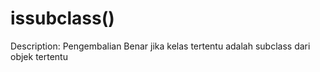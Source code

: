 # issubclass()

Description: Pengembalian Benar jika kelas tertentu adalah subclass dari objek tertentu